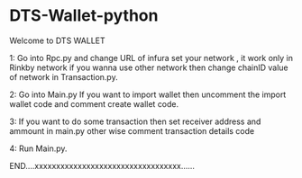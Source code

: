# DTS-Wallet-python

Welcome to DTS WALLET 

1:  Go into Rpc.py and change URL of infura set your network , it work only in Rinkby network if you wanna use other network then change chainID value of network in Transaction.py.

2:  Go into Main.py If you want to import wallet then uncomment 
    the import wallet code and comment create wallet code.

3:  If you want to do some transaction then set receiver address and ammount in main.py other wise comment transaction details code

4:  Run Main.py.

END....xxxxxxxxxxxxxxxxxxxxxxxxxxxxxxxxxx......

